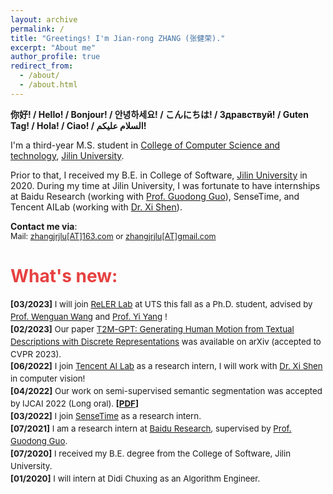 ```yaml
---
layout: archive
permalink: /
title: "Greetings! I'm Jian-rong ZHANG (张健荣)."
excerpt: "About me"
author_profile: true
redirect_from: 
  - /about/
  - /about.html
---
```


<!-- <style> h2 { border-bottom: none } </style> -->
<!-- [![GitHub](https://img.shields.io/badge/dynamic/json?label=GitHub&query=%24.data.totalSubs&url=https%3A%2F%2Fapi.spencerwoo.com%2Fsubstats%2F%3Fsource%3Dgithub%26queryKey%3DZhiningLiu1998&labelColor=grey&color=181717&logo=github&longCache=true&style=flat-square&suffix=%20Followers)](https://github.com/ZhiningLiu1998)
[![Zhihu](https://img.shields.io/badge/dynamic/json?color=282c34&labelColor=0084ff&label=%E7%9F%A5%E4%B9%8E/Zhihu&query=%24.data.totalSubs&url=https%3A%2F%2Fapi.spencerwoo.com%2Fsubstats%2F%3Fsource%3Dzhihu%26queryKey%3Dliu-zhi-zhu-14&longCache=true&style=flat-square&suffix=%20Followers)](https://www.zhihu.com/people/liu-zhi-zhu-14)
[![Steam](https://img.shields.io/badge/dynamic/json?label=Steam&query=%24.data.totalSubs&url=https%3A%2F%2Fapi.spencerwoo.com%2Fsubstats%2F%3Fsource%3DsteamFriends%26queryKey%3D76561198283527394&suffix=%20Friends&logo=steam&labelColor=134375&color=0b1a37&longCache=true&style=flat-square)](https://steamcommunity.com/id/zhiningliu1998)
![BSc](https://img.shields.io/badge/B.Sc.-Jilin%20Univ.%20(2015--2019)-yellowgreen?style=flat-square&color=181717&labelColor=red)
![MSc](https://img.shields.io/badge/M.Sc.-Jilin%20Univ.%20(2019--2022)-brightgreen?style=flat-square&color=181717&labelColor=blueviolet) -->

<!-------------------->
**你好! / Hello! / Bonjour! / 안녕하세요! / こんにちは! / Здравствуй! / Guten Tag! / Hola! / Ciao! / السلام عليكم!**

I'm a third-year M.S. student in [College of Computer Science and technology](http://ccst.jlu.edu.cn/), [Jilin University](http://global.jlu.edu.cn/). 

Prior to that, I received my B.E. in College of Software, [Jilin University](http://global.jlu.edu.cn/) in 2020. 
During my time at Jilin University, I was fortunate to have internships at Baidu Research (working with [Prof. Guodong Guo](https://scholar.google.com/citations?user=f2Y5nygAAAAJ&hl=zh-CN)), SenseTime, and Tencent AILab (working with [Dr. Xi Shen](https://xishen0220.github.io/)).


<!-- I am a M.S. student at [School of Artificial Intelligence](http://sai.jlu.edu.cn/) at [Jilin University](http://global.jlu.edu.cn/), supervised by Prof. [Yi Chang](http://yichang-cs.com/).
Prior to that, I received my B.S. in Computer Science (Tang Ao-qing Honors Program) from Jilin University in 2019. -->

<!-- My goal is to build *fair machine learning systems* that benefit *minority* and *under-represented* groups. I am particularly interested in developing algorithms and systems for **<u>unbiased</u>**, **<u>efficient</u>** and **<u>robust</u>** learning in real-world applications. My recent interests include imbalanced learning, meta learning, and fair learning from graph/stream data. -->



**Contact me via**:  
<i class="fa fa-fw fa-envelope"></i> <font style="font-size: 0.9em;">Mail: <a href="mailto:zhangjrjlu@163.com">zhangjrjlu[AT]163.com</a> or <a href="mailto:zhangjrjlu@gmail.com">zhangjrjlu[AT]gmail.com</a></font>
<br>
<!-- <i class="fa fa-fw fa-phone"></i> <font style="font-size: 0.9em;">Mobile: +86 176-1010-6607</font> -->

<h1 style="color: rgb(231, 65, 65);"><b>What's new:</b></h1>
<div style="line-height: 1.5em; font-size: 0.95em">
  <p>
  <b>[03/2023]</b>  I will join <a href="http://reler.net/"> ReLER Lab</a> at UTS this fall as a Ph.D. student, advised by <a href="https://sites.google.com/view/wenguanwang"> Prof. Wenguan Wang</a> and <a href="https://scholar.google.com/citations?user=RMSuNFwAAAAJ&hl=zh-CN"> Prof. Yi Yang</a> !<br>
  <b>[02/2023]</b>  Our paper <a href="https://arxiv.org/abs/2301.06052"> T2M-GPT: Generating Human Motion from Textual Descriptions with Discrete Representations</a> was available on arXiv (accepted to CVPR 2023). <br>
  <b>[06/2022]</b> I join <a href="https://ai.tencent.com/ailab/en/index">Tencent AI Lab</a> as a research intern, I will work with <a href="https://xishen0220.github.io/">Dr. Xi Shen</a> in computer vision! <br>
  <b>[04/2022]</b> Our work on semi-supervised semantic segmentation was accepted by IJCAI 2022 (Long oral). <b>[<a href="https://arxiv.org/abs/2204.13314">PDF</a>]</b><br>
  <b>[03/2022]</b> I join <a href="https://www.sensetime.com/en">SenseTime</a> as a research intern.<br>
  <b>[07/2021]</b> I am a research intern at <a href="http://research.baidu.com/">Baidu Research</a>, supervised by <a href="https://scholar.google.com/citations?user=f2Y5nygAAAAJ&hl=zh-CN">Prof. Guodong Guo</a>.<br>
  <b>[07/2020]</b> I received my B.E. degree from the College of Software, Jilin University.<br>
  <b>[01/2020]</b> I will intern at <a herf="https://www.didiglobal.com/">Didi Chuxing</a> as an Algorithm Engineer.<br>
  </p>
</div>  


<!-- # Experience
<table style="width:100%;border:0px;border-spacing:0px;border-collapse:separate;margin-right:0;margin-left:0;font-size:0.95em;">
  <tr>
    <td style="padding:8px;width:30%;vertical-align:middle;border:none;">
      <img src='images/jlusai.png' width="300">
    </td>
    <td style="padding:20px;width:70%;vertical-align:middle;border-right:none;border:none;">
      <b><a href="http://sai.jlu.edu.cn/">School of Artificial Intelligence</a>, Jilin University.</b>
      <br>
      Master of Science (Sept. 2019 - July 2022)
      <br>
      Supervisor: Dr. <a href="http://yichang-cs.com/">Yi CHANG</a>
      <br>
      Work closely with: 
      Dr. <a href="http://pengfei-wei.com/">Pengfei WEI</a>,
      Dr. <a href="https://profiles.uts.edu.au/jing.jiang">Jing JIANG</a>.
    </td>
  </tr>
  <tr>
    <td style="padding:8px;width:30%;vertical-align:middle;border:none;">
      <img src='images/microsoft.png' width="300">
    </td>
    <td style="padding:20px;width:70%;vertical-align:middle;border-right:none;border:none;">
      <a href="https://msra.cn"><b>Microsoft Research Asia</b></a>.
      <br>
      Research Intern, Machine Learning Group (Sept. 2018 to Jun. 2019)
      <br>
      Mentor: Dr. <a href="https://sites.google.com/view/jiangbian">Jiang BIAN</a> and Dr. <a href="https://weicao1990.github.io/">Wei CAO</a>.
    </td>
  </tr>
</table> -->

<!-- 
<tr>
<td style="border:none;">
  <a href="https://github.com/ZhiningLiu1998/imbalanced-ensemble">🔥 imbalanced-ensemble: ensemble imbalanced learning in Python </a> (Python Package) &nbsp;
</td>
<td style="border:none;text-align:center;">
  <a href="https://github.com/ZhiningLiu1998/imbalanced-ensemble/stargazers">
  <img alt="GitHub stars" src="https://img.shields.io/github/stars/ZhiningLiu1998/imbalanced-ensemble?style=social">
  </a>
  <a href="https://github.com/ZhiningLiu1998/imbalanced-ensemble/network/members">
  <img alt="GitHub forks" src="https://img.shields.io/github/forks/ZhiningLiu1998/imbalanced-ensemble?style=social">
  </a>
</td>
</tr>

<tr>
<td style="border:none;">
<a href="https://github.com/ZhiningLiu1998/awesome-imbalanced-learning">🔥 Awesome-imbalanced-learning: paper, code, frameworks, and libraries</a> (Github Repository) &nbsp;
</td>
<td style="border:none;text-align:center;">
  <a href="https://github.com/ZhiningLiu1998/awesome-imbalanced-learning/stargazers">
  <img alt="GitHub stars" src="https://img.shields.io/github/stars/ZhiningLiu1998/awesome-imbalanced-learning?style=social">
  </a>
  <a href="https://github.com/ZhiningLiu1998/awesome-imbalanced-learning/network/members">
  <img alt="GitHub forks" src="https://img.shields.io/github/forks/ZhiningLiu1998/awesome-imbalanced-learning?style=social">
  </a>
</td>
</tr>

<tr>
<td style="border:none;">
<a href="https://github.com/ZhiningLiu1998/awesome-awesome-machine-learning">🔥 Awesome Awesome Machine Learning: curated list of awesome lists across all machine learning topics</a> (Github Repository) &nbsp;
</td>
<td style="border:none;text-align:center;">
  <a href="https://github.com/ZhiningLiu1998/awesome-awesome-machine-learning/stargazers">
  <img alt="GitHub stars" src="https://img.shields.io/github/stars/ZhiningLiu1998/awesome-awesome-machine-learning?style=social">
  </a>
  <a href="https://github.com/ZhiningLiu1998/awesome-awesome-machine-learning/network/members">
  <img alt="GitHub forks" src="https://img.shields.io/github/forks/ZhiningLiu1998/awesome-awesome-machine-learning?style=social">
  </a>
</td>
</tr>

<tr>
  <td style="border:none;">
    <a href="https://github.com/ZhiningLiu1998/mesa">🔥 Build powerful ensemble class-imbalanced learning models via meta-sampler</a> (Github Repository) 
  </td>
  <td style="border:none;text-align:center;">
    <a href="https://github.com/ZhiningLiu1998/mesa/stargazers">
    <img alt="GitHub stars" src="https://img.shields.io/github/stars/ZhiningLiu1998/mesa?style=social">
    </a>
    <a href="https://github.com/ZhiningLiu1998/mesa/network/members">
    <img alt="GitHub forks" src="https://img.shields.io/github/forks/ZhiningLiu1998/mesa?style=social">
    </a>
  </td>
</tr>

<tr>
<td style="border:none;">
  <a href="https://github.com/ZhiningLiu1998/self-paced-ensemble">🔥 Self-paced Ensemble for Highly Imbalanced Massive Data Classification</a> (Github Repository) &nbsp;
</td>
<td style="border:none;text-align:center;">
  <a href="https://github.com/ZhiningLiu1998/self-paced-ensemble/stargazers">
  <img alt="GitHub stars" src="https://img.shields.io/github/stars/ZhiningLiu1998/self-paced-ensemble?style=social">
  </a>
  <a href="https://github.com/ZhiningLiu1998/self-paced-ensemble/network/members">
  <img alt="GitHub forks" src="https://img.shields.io/github/forks/ZhiningLiu1998/self-paced-ensemble?style=social">
  </a>
</td>
</tr>

<tr>
  <td style="border:none;"><a href="https://zhuanlan.zhihu.com/p/66373943">🔥 Learning unbiased classifier from class-imbalanced data: an overview</a> (Chinese Article)</td>
  <td style="border:none;"></td>
</tr> 
-->

<!-- <center><b>Site Analytics</b></center>
<script type="text/javascript" id="clustrmaps" src="//cdn.clustrmaps.com/map_v2.js?d=OWC9HmV7BQ7xrRukuPu-mZSRQFpa4-jNftdDB_Tjugc&cl=ffffff&w=a"></script> -->